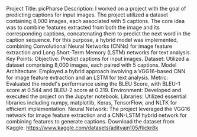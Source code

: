 Project Title: picPharse Description: I worked on a project with the goal of predicting captions for input images. 
The project utilized a dataset containing 8,000 images, each associated with 5 captions. 
The core idea was to combine features extracted from both the image and its corresponding captions, concatenating them to predict the next word in the caption sequence. For this purpose, a hybrid model was implemented, combining Convolutional Neural Networks (CNNs) for image feature extraction and Long Short-Term Memory (LSTM) networks for text analysis. 
Key Points: 
Objective: Predict captions for input images. Dataset: Utilized a dataset comprising 8,000 images, each paired with 5 captions. 
Model Architecture: Employed a hybrid approach involving a VGG16-based CNN for image feature extraction and an LSTM for text analysis. 
Metric: Evaluated the model's performance using the BLEU Score, with BLEU-1 score at 0.544 and BLEU-2 score at 0.319. 
Environment: Developed and executed the project on the Jupyter notebook. 
Libraries: Utilized essential libraries including numpy, matplotlib, Keras, TensorFlow, and NLTK for efficient implementation. 
Neural Network: The project leveraged the VGG16 network for image feature extraction and a CNN-LSTM hybrid network for combining features to generate captions. 
Download the dataset from Kaggle: https://www.kaggle.com/datasets/adityajn105/flickr8k 
